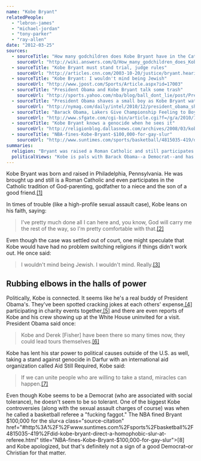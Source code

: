 ```yaml
---
name: "Kobe Bryant"
relatedPeople:
  - "lebron-james"
  - "michael-jordan"
  - "tony-parker"
  - "ray-allen"
date: "2012-03-25"
sources:
  - sourceTitle: "How many godchildren does Kobe Bryant have in the Catholic Church"
    sourceUrl: "http://wiki.answers.com/Q/How_many_godchildren_does_Kobe_Bryant_have_in_the_Catholic_Church"
  - sourceTitle: "Kobe Bryant must stand trial, judge rules"
    sourceUrl: "http://articles.cnn.com/2003-10-20/justice/bryant.hearing_1_eagle-county-county-judge-frederick-gannett-doug-winters?_s=PM:LAW"
  - sourceTitle: "Kobe Bryant: I wouldn't mind being Jewish"
    sourceUrl: "http://www.jpost.com/Sports/Article.aspx?id=17003"
  - sourceTitle: "President Obama and Kobe Bryant talk some trash"
    sourceUrl: "http://sports.yahoo.com/nba/blog/ball_dont_lie/post/President-Obama-and-Kobe-Bryant-talk-some-trash?urn=nba-295957"
  - sourceTitle: "President Obama shaves a small boy as Kobe Bryant watches"
    sourceUrl: "http://nymag.com/daily/intel/2010/12/president_obama_shaves_a_small.html"
  - sourceTitle: "Barack Obama, Lakers Give Championship Feeling to Boys & Girls Club"
    sourceUrl: "http://www.sfgate.com/cgi-bin/article.cgi?f=/g/a/2010/12/14/fanhousebarackobamalakerswas.DTL"
  - sourceTitle: "Kobe Bryant knows a genocide when he sees it"
    sourceUrl: "http://religionblog.dallasnews.com/archives/2008/03/kobe-bryant-knows-a-genocide-w.html"
  - sourceTitle: "NBA-fines-Kobe-Bryant-$100,000-for-gay-slur"
    sourceUrl: "http://www.suntimes.com/sports/basketball/4815035-419/did-kobe-bryant-direct-a-homophobic-slur-at-referee.html"
summaries:
  religion: "Bryant was raised a Roman Catholic and still participates in the faith."
  politicalViews: "Kobe is pals with Barack Obama--a Democrat--and has spoken out about human rights violations. But he's not too keen on gay people."
---
```


Kobe Bryant was born and raised in Philadelphia, Pennsylvania. He was brought up and still is a Roman Catholic and even participates in the Catholic tradition of God-parenting, godfather to a niece and the son of a good friend.<a class="source-citation" href="#http%3A%2F%2Fwiki.answers.com%2FQ%2FHow_many_godchildren_does_Kobe_Bryant_have_in_the_Catholic_Church" title="How many godchildren does Kobe Bryant have in the Catholic Church">[1]</a>

In times of trouble (like a high-profile sexual assault case), Kobe leans on his faith, saying:

>I've pretty much done all I can here and, you know, God will carry me the rest of the way, so I'm pretty comfortable with that.<a class="source-citation" href="#http%3A%2F%2Farticles.cnn.com%2F2003-10-20%2Fjustice%2Fbryant.hearing_1_eagle-county-county-judge-frederick-gannett-doug-winters%3F_s%3DPM%3ALAW" title="Kobe Bryant must stand trial, judge rules">[2]</a>

Even though the case was settled out of court, one might speculate that Kobe would have had no problem switching religions if things didn't work out. He once said:

>I wouldn't mind being Jewish. I wouldn't mind. Really.<a class="source-citation" href="#http%3A%2F%2Fwww.jpost.com%2FSports%2FArticle.aspx%3Fid%3D17003" title="Kobe Bryant: I wouldn&apos;t mind being Jewish">[3]</a>

## Rubbing elbows in the halls of power

Politically, Kobe is connected. It seems like he's a real buddy of President Obama's. They've been spotted cracking jokes at each others' expense,<a class="source-citation" href="#http%3A%2F%2Fsports.yahoo.com%2Fnba%2Fblog%2Fball_dont_lie%2Fpost%2FPresident-Obama-and-Kobe-Bryant-talk-some-trash%3Furn%3Dnba-295957" title="President Obama and Kobe Bryant talk some trash">[4]</a> participating in charity events together,<a class="source-citation" href="#http%3A%2F%2Fnymag.com%2Fdaily%2Fintel%2F2010%2F12%2Fpresident_obama_shaves_a_small.html" title="President Obama shaves a small boy as Kobe Bryant watches">[5]</a> and there are even reports of Kobe and his crew showing up at the White House uninvited for a visit. President Obama said once:

>Kobe and Derek [Fisher] have been there so many times now, they could lead tours themselves.<a class="source-citation" href="#http%3A%2F%2Fwww.sfgate.com%2Fcgi-bin%2Farticle.cgi%3Ff%3D%2Fg%2Fa%2F2010%2F12%2F14%2Ffanhousebarackobamalakerswas.DTL" title="Barack Obama, Lakers Give Championship Feeling to Boys &amp; Girls Club">[6]</a>

Kobe has lent his star power to political causes outside of the U.S. as well, taking a stand against genocide in Darfur with an international aid organization called Aid Still Required, Kobe said:

>If we can unite people who are willing to take a stand, miracles can happen.<a class="source-citation" href="#http%3A%2F%2Freligionblog.dallasnews.com%2Farchives%2F2008%2F03%2Fkobe-bryant-knows-a-genocide-w.html" title="Kobe Bryant knows a genocide when he sees it">[7]</a>

Even though Kobe seems to be a Democrat (who are associated with social tolerance), he doesn't seem to be so tolerant. One of the biggest Kobe controversies (along with the sexual assault charges of course) was when he called a basketball referee a "fucking faggot." The NBA fined Bryant $100,000 for the slur<a class="source-citation" href="#http%3A%2F%2Fwww.suntimes.com%2Fsports%2Fbasketball%2F4815035-419%2Fdid-kobe-bryant-direct-a-homophobic-slur-at-referee.html" title="NBA-fines-Kobe-Bryant-$100,000-for-gay-slur">[8]</a> and Kobe apologized, but that's definitely not a sign of a good Democrat–or Christian for that matter.